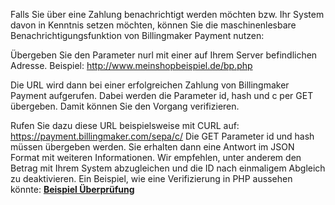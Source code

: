 Falls Sie über eine Zahlung benachrichtigt werden möchten bzw. Ihr System davon in Kenntnis setzen möchten,
können Sie die maschinenlesbare Benachrichtigungsfunktion von Billingmaker Payment nutzen:

Übergeben Sie den Parameter nurl mit einer auf Ihrem Server befindlichen Adresse.
Beispiel: http://www.meinshopbeispiel.de/bp.php

Die URL wird dann bei einer erfolgreichen Zahlung von Billingmaker Payment aufgerufen. Dabei werden die Parameter id, hash und c per GET übergeben.
Damit können Sie den Vorgang verifizieren.

Rufen Sie dazu diese URL beispielsweise mit CURL auf: https://payment.billingmaker.com/sepa/c/
Die GET Parameter id und hash müssen übergeben werden. Sie erhalten dann eine Antwort im JSON Format mit weiteren Informationen. Wir empfehlen, unter anderem den Betrag mit Ihrem System abzugleichen und die ID nach einmaligem Abgleich zu deaktivieren.
Ein Beispiel, wie eine Verifizierung in PHP aussehen könnte:
**[Beispiel Überprüfung](Überprüfung.php)**
